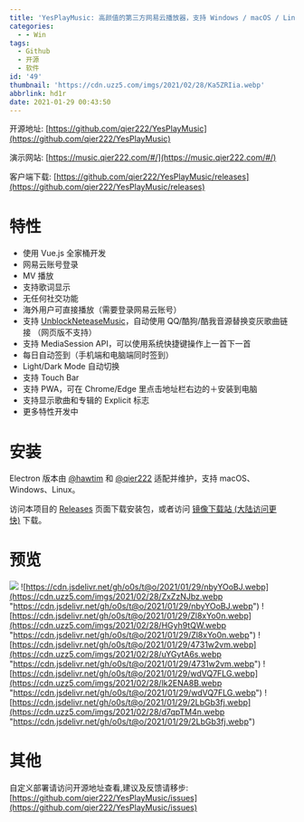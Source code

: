 ```yaml
---
title: 'YesPlayMusic: 高颜值的第三方网易云播放器，支持 Windows / macOS / Linux'
categories:
  - - Win
tags:
  - Github
  - 开源
  - 软件
id: '49'
thumbnail: 'https://cdn.uzz5.com/imgs/2021/02/28/Ka5ZRIia.webp'
abbrlink: hd1r
date: 2021-01-29 00:43:50
---
```



开源地址: [https://github.com/qier222/YesPlayMusic](https://github.com/qier222/YesPlayMusic) 

演示网站: [https://music.qier222.com/#/](https://music.qier222.com/#/) 

客户端下载: [https://github.com/qier222/YesPlayMusic/releases](https://github.com/qier222/YesPlayMusic/releases)

# 特性

*   使用 Vue.js 全家桶开发
*   网易云账号登录
*   MV 播放
*   支持歌词显示
*   无任何社交功能
*   海外用户可直接播放（需要登录网易云账号）
*   支持 [UnblockNeteaseMusic](https://github.com/nondanee/UnblockNeteaseMusic)，自动使用 QQ/酷狗/酷我音源替换变灰歌曲链接 （网页版不支持）
*   支持 MediaSession API，可以使用系统快捷键操作上一首下一首
*   每日自动签到（手机端和电脑端同时签到）
*   Light/Dark Mode 自动切换
*   支持 Touch Bar
*   支持 PWA，可在 Chrome/Edge 里点击地址栏右边的＋安装到电脑
*   支持显示歌曲和专辑的 Explicit 标志
*   更多特性开发中

# 安装

Electron 版本由 [@hawtim](https://github.com/hawtim) 和 [@qier222](https://github.com/qier222) 适配并维护，支持 macOS、Windows、Linux。 

访问本项目的 [Releases](https://github.com/qier222/YesPlayMusic/releases) 页面下载安装包，或者访问 [镜像下载站 (大陆访问更快)](https://dl.qier222.com/YesPlayMusic/) 下载。

# 预览

![](https://cdn.uzz5.com/imgs/2021/02/28/1ovsl0K5.webp) ![https://cdn.jsdelivr.net/gh/o0s/t@o/2021/01/29/nbyYOoBJ.webp](https://cdn.uzz5.com/imgs/2021/02/28/ZxZzNJbz.webp "https://cdn.jsdelivr.net/gh/o0s/t@o/2021/01/29/nbyYOoBJ.webp") ![https://cdn.jsdelivr.net/gh/o0s/t@o/2021/01/29/Zl8xYo0n.webp](https://cdn.uzz5.com/imgs/2021/02/28/HGyh9tQW.webp "https://cdn.jsdelivr.net/gh/o0s/t@o/2021/01/29/Zl8xYo0n.webp") ![https://cdn.jsdelivr.net/gh/o0s/t@o/2021/01/29/4731w2vm.webp](https://cdn.uzz5.com/imgs/2021/02/28/uYGytA6s.webp "https://cdn.jsdelivr.net/gh/o0s/t@o/2021/01/29/4731w2vm.webp") ![https://cdn.jsdelivr.net/gh/o0s/t@o/2021/01/29/wdVQ7FLG.webp](https://cdn.uzz5.com/imgs/2021/02/28/lk2ENA8B.webp "https://cdn.jsdelivr.net/gh/o0s/t@o/2021/01/29/wdVQ7FLG.webp") ![https://cdn.jsdelivr.net/gh/o0s/t@o/2021/01/29/2LbGb3fj.webp](https://cdn.uzz5.com/imgs/2021/02/28/d7qpTM4n.webp "https://cdn.jsdelivr.net/gh/o0s/t@o/2021/01/29/2LbGb3fj.webp")

# 其他

自定义部署请访问开源地址查看,建议及反馈请移步: [https://github.com/qier222/YesPlayMusic/issues](https://github.com/qier222/YesPlayMusic/issues)